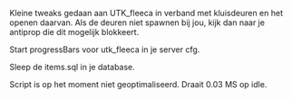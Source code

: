 Kleine tweaks gedaan aan UTK_fleeca in verband met kluisdeuren en het openen daarvan. Als de deuren niet spawnen bij jou, kijk dan naar je antiprop die dit mogelijk blokkeert. 

Start progressBars voor utk_fleeca in je server cfg.

Sleep de items.sql in je database. 

Script is op het moment niet geoptimaliseerd. Draait 0.03 MS op idle. 
